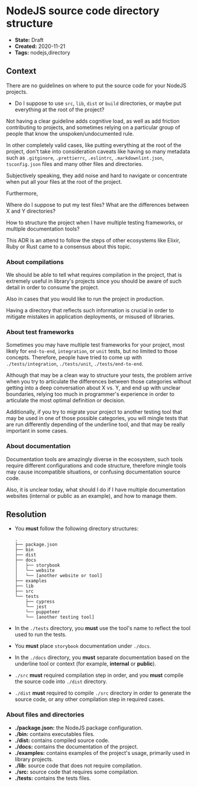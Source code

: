 # NodeJS source code directory structure

* **State:** Draft
* **Created:** 2020-11-21
* **Tags:** nodejs,directory

## Context

There are no guidelines on where to put the source code for your NodeJS
projects.

* Do I suppose to use `src`, `lib`, `dist` or `build` directories, or maybe put
everything at the root of the project?

Not having a clear guideline adds cognitive load, as well as add friction
contributing to projects, and sometimes relying on a particular group of people
that know the unspoken/undocumented rule.

In other completely valid cases, like putting everything at the root of the
project, don't take into consideration caveats like having so many metadata such
as `.gitginore`, `.prettierrc`, `.eslintrc`, `.markdownlint.json`,
`tsconfig.json` files and many other files and directories.

Subjectively speaking, they add noise and hard to navigate or concentrate when
put all your files at the root of the project.

Furthermore,

Where do I suppose to put my test files? What are the differences between X and
Y directories?

How to structure the project when I have multiple testing frameworks, or
multiple documentation tools?

This ADR is an attend to follow the steps of other ecosystems like Elixir,
Ruby or Rust came to a consensus about this topic.

### About compilations

We should be able to tell what requires compilation in the project, that is
extremely useful in library's projects since you should be aware of such detail
in order to consume the project.

Also in cases that you would like to run the project in production.

Having a directory that reflects such information is crucial in order to mitigate
mistakes in application deployments, or misused of libraries.

### About test frameworks

Sometimes you may have multiple test frameworks for your project, most likely
for `end-to-end`, `integration`, or `unit` tests, but no limited to those
concepts. Therefore, people have tried to come up with `./tests/integration`,
`./tests/unit`, `./tests/end-to-end`.

Although that may be a clean way to structure your tests, the problem arrive
when you try to articulate the differences between those categories without
getting into a deep conversation about X vs. Y, and end up with unclear
boundaries, relying too much in programmer's experience in order to articulate
the most optimal definition or decision.

Additionally, if you try to migrate your project to another testing tool that
may be used in one of those possible categories, you will mingle tests that are
run differently depending of the underline tool, and that may be really
important in some cases.

### About documentation

Documentation tools are amazingly diverse in the ecosystem, such tools require
different configurations and code structure, therefore mingle tools may cause
incompatible situations, or confusing documentation source code.

Also, it is unclear today, what should I do if I have multiple documentation
websites (internal or public as an example), and how to manage them.

## Resolution

* You **must** follow the following directory structures:

  ```text
  .
  ├── package.json
  ├── bin
  ├── dist
  ├── docs
  │   ├── storybook
  │   └── website
  │   └── [another website or tool]
  ├── examples
  ├── lib
  ├── src
  └── tests
      ├── cypress
      └── jest
      └── puppeteer
      └── [another testing tool]
  ```

* In the `./tests` directory, you **must** use the tool's name to reflect the
  tool used to run the tests.
* You **must** place `storybook` documentation under `./docs`.
* In the `./docs` directory, you **must** separate documentation based on the
  underline tool or context (for example, **internal** or **public**).
* `./src` **must** required compilation step in order, and you **must** compile
  the source code into `./dist` directory.
* `./dist` **must** required to compile `./src` directory in order to generate
  the source code, or any other compilation step in required cases.

### About files and directories

* **./package.json:** the NodeJS package configuration.
* **./bin:** contains executables files.
* **./dist:** contains compiled source code.
* **./docs:** contains the documentation of the project.
* **./examples:** contains examples of the project's usage, primarily used
  in library projects.
* **./lib:** source code that does not require compilation.
* **./src:** source code that requires some compilation.
* **./tests:** contains the tests files.
